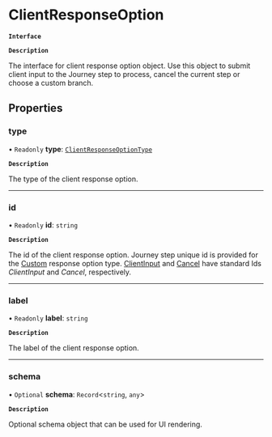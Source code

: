 # ClientResponseOption

**`Interface`**

**`Description`**

The interface for client response option object. Use this object to submit client input to the Journey
step to process, cancel the current step or choose a custom branch.

## Properties

### type

• `Readonly` **type**: [`ClientResponseOptionType`](../enums/ClientResponseOptionType.md)

**`Description`**

The type of the client response option.

___

### id

• `Readonly` **id**: `string`

**`Description`**

The id of the client response option.
Journey step unique id is provided for the [Custom](../enums/ClientResponseOptionType.md#custom) response option type.
[ClientInput](../enums/ClientResponseOptionType.md#clientinput) and [Cancel](../enums/ClientResponseOptionType.md#cancel) have standard Ids _ClientInput_ and _Cancel_, respectively.

___

### label

• `Readonly` **label**: `string`

**`Description`**

The label of the client response option.

___

### schema

• `Optional` **schema**: `Record`<`string`, `any`\>

**`Description`**

Optional schema object that can be used for UI rendering.
